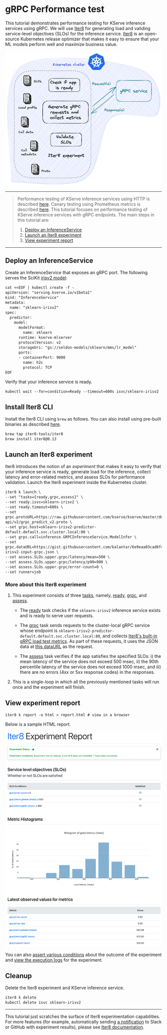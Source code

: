 # gRPC Performance test

This tutorial demonstrates performance testing for KServe inference services using gRPC. We will use [Iter8](https://iter8.tools) for generating load and validing service-level objectives (SLOs) for the inference service. [Iter8](https://iter8.tools) is an open-source Kubernetes release optimizer that makes it easy to ensure that your ML models perform well and maximize business value.

![Iter8 gRPC performanc test](grpc.png)

***

> Performance testing of KServe inference services using HTTP is described [here](README.md). Canary testing using Prometheus metrics is described [here](../canary-testing/README.md). This tutorial focuses on performance testing of KServe inference services with gRPC endpoints. The main steps in this tutorial are:
> 1. [Deploy an InferenceService](#deploy-an-inferenceservice)
> 2. [Launch an Iter8 experiment](#launch-an-iter8-experiment)
> 3. [View experiment report](#view-experiment-report)

***

## Deploy an InferenceService

Create an InferenceService that exposes an gRPC port. The following serves the SciKit [irisv2 model](https://kserve.github.io/website/0.10/modelserving/v1beta1/sklearn/v2/#deploy-with-inferenceservice):

```shell
cat <<EOF | kubectl create -f -
apiVersion: "serving.kserve.io/v1beta1"
kind: "InferenceService"
metadata:
  name: "sklearn-irisv2"
spec:
  predictor:
    model:
      modelFormat:
        name: sklearn
      runtime: kserve-mlserver
      protocolVersion: v2
      storageUri: "gs://seldon-models/sklearn/mms/lr_model"
      ports:
      - containerPort: 9000
        name: h2c
        protocol: TCP
EOF
```

Verify that your inference service is ready.

```shell
kubectl wait --for=condition=Ready --timeout=600s isvc/sklearn-irisv2
```

## Install Iter8 CLI
Install the Iter8 CLI using `brew` as follows. You can also install using pre-built binaries as described [here](https://iter8.tools/0.13/getting-started/install/).

```shell
brew tap iter8-tools/iter8
brew install iter8@0.13
```

## Launch an Iter8 experiment
Iter8 introduces the notion of an *experiment* that makes it easy to verify that your inference service is ready, generate load for the inference, collect latency and error-related metrics, and assess SLOs for performance validation. Launch the Iter8 experiment inside the Kubernetes cluster.

```shell
iter8 k launch \
--set "tasks={ready,grpc,assess}" \
--set ready.isvc=sklearn-irisv2 \
--set ready.timeout=600s \
--set grpc.protoURL=https://raw.githubusercontent.com/kserve/kserve/master/docs/predict-api/v2/grpc_predict_v2.proto \
--set grpc.host=sklearn-irisv2-predictor-default.default.svc.cluster.local:80 \
--set grpc.call=inference.GRPCInferenceService.ModelInfer \
--set grpc.dataURL=https://gist.githubusercontent.com/kalantar/6e9eaa03cad8f4e86b20eeb712efef45/raw/56496ed5fa9078b8c9cdad590d275ab93beaaee4/sklearn-irisv2-input-grpc.json \
--set assess.SLOs.upper.grpc/latency/mean=500 \
--set assess.SLOs.upper.grpc/latency/p90=900 \
--set assess.SLOs.upper.grpc/error-count=0 \
--set runner=job
```

### More about this Iter8 experiment

1. This experiment consists of three [tasks](https://iter8.tools/0.13/getting-started/concepts/#iter8-experiment), namely, [ready](https://iter8.tools/0.13/user-guide/tasks/ready), [grpc](https://iter8.tools/0.13/user-guide/tasks/grpc), and [assess](https://iter8.tools/0.13/user-guide/tasks/assess).

    * The [ready](https://iter8.tools/0.13/user-guide/tasks/ready) task checks if the `sklearn-irisv2` inference service exists and is ready to serve user requests.

    * The [grpc](https://iter8.tools/0.13/user-guide/tasks/grpc) task sends requests to the cluster-local gRPC service whose endpoint is `sklearn-irisv2-predictor-default.default.svc.cluster.local:80`, and collects [Iter8's built-in gRPC load test metrics](https://iter8.tools/0.13/user-guide/tasks/grpc#metrics). As part of these requests, it uses the JSON data at [this dataURL](https://gist.githubusercontent.com/kalantar/6e9eaa03cad8f4e86b20eeb712efef45/raw/56496ed5fa9078b8c9cdad590d275ab93beaaee4/sklearn-irisv2-input-grpc.json) as the request.

    * The [assess](https://iter8.tools/0.13/user-guide/tasks/assess) task verifies if the app satisfies the specified SLOs: i) the mean latency of the service does not exceed 500 msec, ii) the 90th percentile latency of the service does not exceed 1000 msec, and iii) there are no errors (4xx or 5xx response codes) in the responses.

2. This is a single-loop in which all the previously mentioned tasks will run once and the experiment will finish.

## View experiment report
```shell
iter8 k report -o html > report.html # view in a browser
```

Below is a sample HTML report.

![gRPC report](grpc-report.png)

You can also [assert various conditions](https://iter8.tools/0.13/getting-started/your-first-experiment/#assert-experiment-outcomes) about the outcome of the experiment and [view the execution logs](https://iter8.tools/0.13/getting-started/your-first-experiment/#view-experiment-logs) for the experiment.

## Cleanup
Delete the Iter8 experiment and KServe inference service.

```shell
iter8 k delete
kubectl delete isvc sklearn-irisv2
```

***

This tutorial just scratches the surface of Iter8 experimentation capabilities. For more features (for example, automatically sending [a notification](https://iter8.tools/0.13/user-guide/tasks/slack/#if-parameter) to Slack or GitHub with experiment results), please see [Iter8 documentation](https://iter8.tools).

